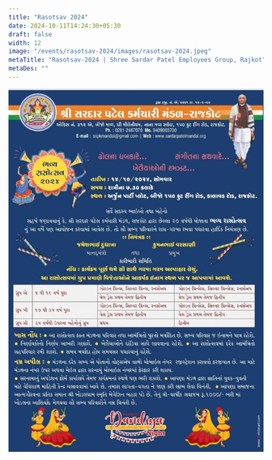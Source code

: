 ```yaml
---
title: "Rasotsav 2024"
date: 2024-10-11T14:24:30+05:30
draft: false
width: 12
image: "/events/rasotsav-2024/images/rasotsav-2024.jpeg"
metaTitle: "Rasotsav-2024 | Shree Sardar Patel Employees Group, Rajkot"
metaDes: ""
---
```


<!--more-->
![Rasotsav-2024 | Shree Sardar Patel Employees Group, Rajkot](/events/rasotsav-2024/images/rasotsav-2024.jpeg "Rasotsav-2024 | Shree Sardar Patel Employees Group, Rajkot")
